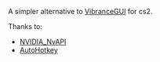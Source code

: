 A simpler alternative to [VibranceGUI](https://vibrancegui.com/) for cs2.

Thanks to:
- [NVIDIA_NvAPI](https://github.com/jNizM/NVIDIA_NvAPI)
- [AutoHotkey](https://github.com/AutoHotkey/AutoHotkey)
